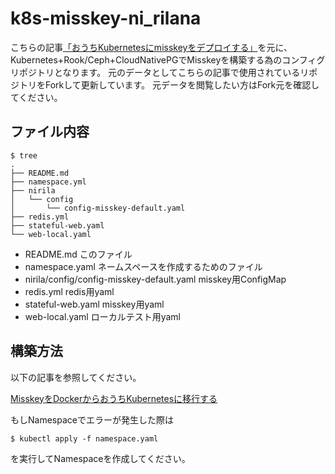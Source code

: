 # k8s-misskey-ni_rilana

こちらの記事[「おうちKubernetesにmisskeyをデプロイする」](https://qiita.com/commojun/items/b9cb1ac7fb1b6c80d70a)を元に、Kubernetes+Rook/Ceph+CloudNativePGでMisskeyを構築する為のコンフィグリポジトリとなります。
元のデータとしてこちらの記事で使用されているリポジトリをForkして更新しています。
元データを閲覧したい方はFork元を確認してください。


## ファイル内容

```terminal
$ tree
.
├── README.md
├── namespace.yml
├── nirila
│   └── config
│       └── config-misskey-default.yaml
├── redis.yml
├── stateful-web.yaml
└── web-local.yaml
```

- README.md このファイル
- namespace.yaml ネームスペースを作成するためのファイル
- nirila/config/config-misskey-default.yaml misskey用ConfigMap
- redis.yml redis用yaml
- stateful-web.yaml misskey用yaml
- web-local.yaml ローカルテスト用yaml

## 構築方法

以下の記事を参照してください。

[MisskeyをDockerからおうちKubernetesに移行する](https://qiita.com/arila/items/3c453b7e802639eebdea#misskey%E6%9C%AC%E4%BD%93)

もしNamespaceでエラーが発生した際は

```termial
$ kubectl apply -f namespace.yaml
```

を実行してNamespaceを作成してください。
